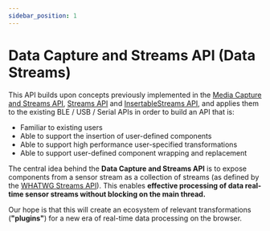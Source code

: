 ```yaml
---
sidebar_position: 1
---
```

# Data Capture and Streams API (Data Streams)

This API builds upon concepts previously implemented in the [Media Capture and Streams API](https://developer.mozilla.org/en-US/docs/Web/API/Media_Streams_API), [Streams API](https://streams.spec.whatwg.org/) and [InsertableStreams API](https://alvestrand.github.io/mediacapture-transform/), and applies them to the existing BLE / USB / Serial APIs in order to build an API that is: 
- Familiar to existing users
- Able to support the insertion of user-defined components
- Able to support high performance user-specified transformations
- Able to support user-defined component wrapping and replacement

The central idea behind the **Data Capture and Streams API** is to expose components from a sensor stream as a collection of streams (as defined by the [WHATWG Streams API](https://streams.spec.whatwg.org/)). This enables **effective processing of data real-time sensor streams without blocking on the main thread.**

Our hope is that this will create an ecosystem of relevant transformations (**"plugins"**) for a new era of real-time data processing on the browser.